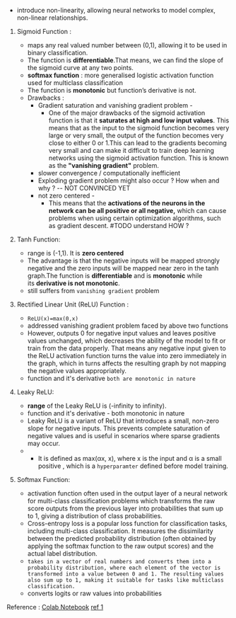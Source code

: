 - introduce non-linearity, allowing neural networks to model complex, non-linear relationships.
1. Sigmoid  Function :
   - maps any real valued number between (0,1), allowing it to be used in binary classification.
   - The function is **differentiable**.That means, we can find the slope of the sigmoid curve at any two points.
   - **softmax function** : more generalised logistic activation function used for multiclass classification
   - The function is **monotonic** but function’s derivative is not.
   - Drawbacks :
     - Gradient saturation and vanishing gradient problem - 
       - One of the major drawbacks of the sigmoid activation function is that it **saturates at high and low input values**. This means that as the input to the sigmoid function becomes very large or very small, the output of the function becomes very close to either 0 or 1.This can lead to the gradients becoming very small and can make it difficult to train deep learning networks using the sigmoid activation function. This is known as the **"vanishing gradient"** problem.
     - slower convergence / computationally inefficient
     - Exploding gradient problem might also occur ? How when and why ? -- NOT CONVINCED YET
     - not zero centered - 
       - This means that the **activations of the neurons in the network can be all positive or all negative,** which can cause problems when using certain optimization algorithms, such as gradient descent. #TODO understand HOW ?

2. Tanh Function:
   - range is (-1,1). It is **zero centered**
   - The advantage is that the negative inputs will be mapped strongly negative and the zero inputs will be mapped near zero in the tanh graph.The function is **differentiable** and is **monotonic** while its **derivative is not monotonic**.
   - still suffers from `vanishing gradient` problem

3. Rectified Linear Unit (ReLU) Function :
   - `ReLU(x)=max(0,x)`
   - addressed vanishing gradient problem faced by above two functions
   - However, outputs 0 for negative input values and leaves positive values unchanged, which decreases the ability of the model to fit or train from the data properly. That means any negative input given to the ReLU activation function turns the value into zero immediately in the graph, which in turns affects the resulting graph by not mapping the negative values appropriately.
   - function and it's derivative `both are monotonic in nature`

4. Leaky ReLU:
   - **range** of the Leaky ReLU is (-infinity to infinity).
   - function and it's derivative - both monotonic in nature
   - Leaky ReLU is a variant of ReLU that introduces a small, non-zero slope for negative inputs. This prevents complete saturation of negative values and is useful in scenarios where sparse gradients may occur.
   - - It is defined as max(αx, x), where x is the input and α is a small positive , which is a `hyperparamter`  defined before model training. 

5. Softmax Function:
   - activation function often used in the output layer of a neural network for multi-class classification problems which transforms the raw score outputs from the previous layer into probabilities that sum up to 1, giving a distribution of class probabilities.
   - Cross-entropy loss is a popular loss function for classification tasks, including multi-class classification. It measures the dissimilarity between the predicted probability distribution (often obtained by applying the softmax function to the raw output scores) and the actual label distribution.
   - `takes in a vector of real numbers and converts them into a probability distribution, where each element of the vector is transformed into a value between 0 and 1. The resulting values also sum up to 1, making it suitable for tasks like multiclass classification.`
   - converts logits or raw values into probabilities


Reference : 
[Colab Notebook](https://colab.research.google.com/drive/1grRyyStgDxWGe_yI15DUsWlW2UeELtUy?usp=sharing)
[ref 1](https://vinija.ai/concepts/activation/)